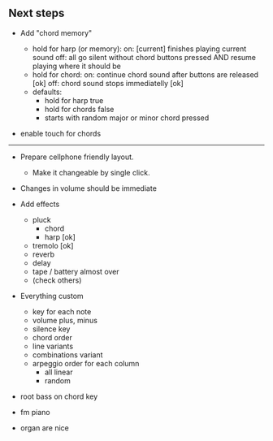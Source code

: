 ## Next steps

- Add "chord memory"
    - hold for harp (or memory):
        on: [current] finishes playing current sound
        off: all go silent without chord buttons pressed
            AND resume playing where it should be
    - hold for chord:
        on: continue chord sound after buttons are released [ok]
        off: chord sound stops immediatelly [ok]
    - defaults:
        - hold for harp true
        - hold for chords false
        - starts with random major or minor chord pressed

- enable touch for chords

---

- Prepare cellphone friendly layout.
    - Make it changeable by single click.

- Changes in volume should be immediate

- Add effects
    - pluck
      - chord
      - harp [ok]
    - tremolo [ok]
    - reverb
    - delay
    - tape / battery almost over
    - (check others)

- Everything custom
    - key for each note
    - volume plus, minus
    - silence key
    - chord order
    - line variants
    - combinations variant
    - arpeggio order for each column
        - all linear
        - random

- root bass on chord key

- fm piano
- organ are nice